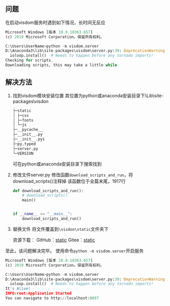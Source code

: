 ﻿## 问题

在启动visdom服务时遇到如下情况，长时间无反应

```python
Microsoft Windows [版本 10.0.18363.657]
(c) 2019 Microsoft Corporation。保留所有权利。

C:\Users\UserName>python -m visdom.server
D:\Anaconda3\lib\site-packages\visdom\server.py:39: DeprecationWarning: zmq.eventloop.ioloop is deprecated in pyzmq 17. pyzmq now works with default tornado and asyncio eventloops.
  ioloop.install()  # Needs to happen before any tornado imports!
Checking for scripts.
Downloading scripts, this may take a little while

```



## 解决方法

1. 找到visdom模块安装位置
   其位置为python或anaconda安装目录下\Lib\site-packages\visdon

   ```python
   ├─static
   │ ├─css
   │ ├─fonts
   │ └─js
   ├─__pycache__
   ├─__init__.py
   ├─__init__.pyi
   ├─py.typed
   ├─server.py
   └─VERSION
   ```

   可在python或anaconda安装目录下搜索找到

2. 修改文件server.py
   修改函数`download_scripts_and_run`，将download_scripts()注释掉
   该函数位于全篇末尾，1917行

   ```python
   def download_scripts_and_run():
       # download_scripts()
       main()
   
   
   if __name__ == "__main__":
       download_scripts_and_run()
   ```

3. 替换文件
   将文件覆盖到`\visdon\static`文件夹下

   资源下载：
   GitHub：[static](https://github.com/casuallyName/document-sharing/tree/master/static)
   Gitee：[static](https://gitee.com/iint/document-sharing)



至此，该问题解决完毕。
使用命令`python -m visdom.server`开启服务

```python
Microsoft Windows [版本 10.0.18363.657]
(c) 2019 Microsoft Corporation。保留所有权利。

C:\Users\UserName>python -m visdom.server
D:\Anaconda3\lib\site-packages\visdom\server.py:39: DeprecationWarning: zmq.eventloop.ioloop is deprecated in pyzmq 17. pyzmq now works with default tornado and asyncio eventloops.
  ioloop.install()  # Needs to happen before any tornado imports!
It's Alive!
INFO:root:Application Started
You can navigate to http://localhost:8097

```

